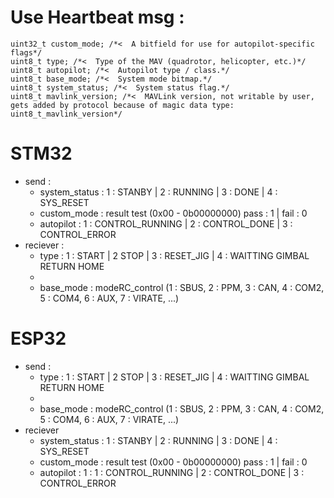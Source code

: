 # Use Heartbeat msg :

    uint32_t custom_mode; /*<  A bitfield for use for autopilot-specific flags*/
    uint8_t type; /*<  Type of the MAV (quadrotor, helicopter, etc.)*/
    uint8_t autopilot; /*<  Autopilot type / class.*/
    uint8_t base_mode; /*<  System mode bitmap.*/
    uint8_t system_status; /*<  System status flag.*/
    uint8_t mavlink_version; /*<  MAVLink version, not writable by user, gets added by protocol because of magic data type: uint8_t_mavlink_version*/

# STM32

- send :
	+ system_status : 1 : STANBY | 2 : RUNNING | 3 : DONE | 4 : SYS_RESET
	+ custom_mode : result test (0x00 - 0b00000000) pass : 1 | fail : 0
	+ autopilot : 1 : CONTROL_RUNNING | 2 : CONTROL_DONE | 3 : CONTROL_ERROR
- reciever :
	+ type : 1 : START | 2 STOP | 3 : RESET_JIG | 4 : WAITTING GIMBAL RETURN HOME
	+ 
	+ base_mode : modeRC_control (1 : SBUS, 2 : PPM, 3 : CAN, 4 : COM2, 5 : COM4, 6 : AUX, 7 : VIRATE, ...)

# ESP32

- send :
	+ type : 1 : START | 2 STOP | 3 : RESET_JIG | 4 : WAITTING GIMBAL RETURN HOME
	+ 
	+ base_mode : modeRC_control (1 : SBUS, 2 : PPM, 3 : CAN, 4 : COM2, 5 : COM4, 6 : AUX, 7 : VIRATE, ...)
- reciever
	+ system_status : 1 : STANBY | 2 : RUNNING | 3 : DONE | 4 : SYS_RESET
	+ custom_mode : result test (0x00 - 0b00000000) pass : 1 | fail : 0
	+ autopilot : 1 : 1 : CONTROL_RUNNING | 2 : CONTROL_DONE | 3 : CONTROL_ERROR
